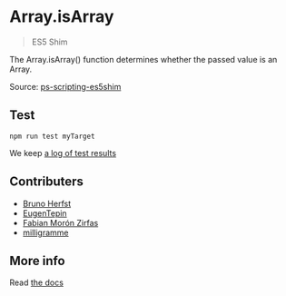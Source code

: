 # Array.isArray

> ES5 Shim

The Array.isArray() function determines whether the passed value is an Array.

Source: [ps-scripting-es5shim](https://github.com/EugenTepin/ps-scripting-es5shim/blob/master/lib/Array/isArray.js)

## Test

    npm run test myTarget

We keep [a log of test results](./test/results_log.md)

## Contributers

  * [Bruno Herfst](https://github.com/GitBruno)
  * [EugenTepin](https://github.com/EugenTepin)
  * [Fabian Morón Zirfas](https://github.com/fabianmoronzirfas)
  * [milligramme](https://github.com/milligramme)


## More info

Read [the docs](../docs/README.md)
